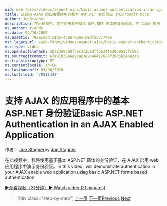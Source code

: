 ```yaml
---
uid: web-forms/videos/aspnet-ajax/basic-aspnet-authentication-in-an-ajax-enabled-application
title: 已启用 AJAX 的应用程序中的基本 ASP.NET 身份验证 |Microsoft Docs
author: JoeStagner
description: 在此视频中，我将使用基于基本 ASP.NET 窗体的身份验证，在 AJAX 启用 web 应用程序中演示身份验证。
ms.author: riande
ms.date: 04/10/2008
ms.assetid: 782eca6d-51d6-4c8e-b2ea-59dfa567740a
msc.legacyurl: /web-forms/videos/aspnet-ajax/basic-aspnet-authentication-in-an-ajax-enabled-application
msc.type: video
ms.openlocfilehash: 5b723e97a0faac1c2b1dffb634f530d9a3cfc59c
ms.sourcegitcommit: e7e91932a6e91a63e2e46417626f39d6b244a3ab
ms.translationtype: MT
ms.contentlocale: zh-CN
ms.lasthandoff: 03/06/2020
ms.locfileid: "78511448"
---
```

# <a name="basic-aspnet-authentication-in-an-ajax-enabled-application"></a><span data-ttu-id="04aa7-103">支持 AJAX 的应用程序中的基本 ASP.NET 身份验证</span><span class="sxs-lookup"><span data-stu-id="04aa7-103">Basic ASP.NET Authentication in an AJAX Enabled Application</span></span>

<span data-ttu-id="04aa7-104">作者： [Joe Stagner](https://github.com/JoeStagner)</span><span class="sxs-lookup"><span data-stu-id="04aa7-104">by [Joe Stagner](https://github.com/JoeStagner)</span></span>

<span data-ttu-id="04aa7-105">在此视频中，我将使用基于基本 ASP.NET 窗体的身份验证，在 AJAX 启用 web 应用程序中演示身份验证。</span><span class="sxs-lookup"><span data-stu-id="04aa7-105">In this video I will demonstrate authentication in your AJAX enable web application using basic ASP.NET forms based authentication.</span></span>

[<span data-ttu-id="04aa7-106">&#9654;观看视频（31分钟）</span><span class="sxs-lookup"><span data-stu-id="04aa7-106">&#9654; Watch video (31 minutes)</span></span>](https://channel9.msdn.com/Blogs/ASP-NET-Site-Videos/basic-aspnet-authentication-in-an-ajax-enabled-application)

> [!div class="step-by-step"]
> <span data-ttu-id="04aa7-107">[上一页](implement-infinite-data-patterns-in-ajax.md)
> [下一页](how-to-dynamically-change-css-using-the-aspnet-ajax-updatepanel.md)</span><span class="sxs-lookup"><span data-stu-id="04aa7-107">[Previous](implement-infinite-data-patterns-in-ajax.md)
[Next](how-to-dynamically-change-css-using-the-aspnet-ajax-updatepanel.md)</span></span>

